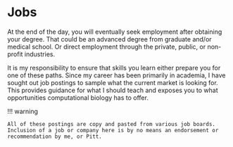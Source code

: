 # Jobs

At the end of the day, you will eventually seek employment after obtaining your degree.
That could be an advanced degree from graduate and/or medical school.
Or direct employment through the private, public, or non-profit industries.

It is my responsibility to ensure that skills you learn either prepare you for one of these paths.
Since my career has been primarily in academia, I have sought out job postings to sample what the current market is looking for.
This provides guidance for what I should teach and exposes you to what opportunities computational biology has to offer.

!!! warning

    All of these postings are copy and pasted from various job boards.
    Inclusion of a job or company here is by no means an endorsement or recommendation by me, or Pitt.
